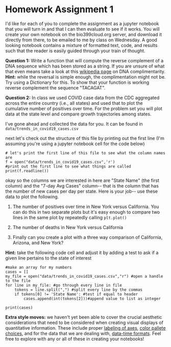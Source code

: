 # Homework Assignment 1
I'd like for each of you to complete the assignment as a jupyter notebook
that you will turn in and that I can then evaluate to see if it works. You will create
your own notebook on the bio399cloud.org server, and download it directly from there, to be emailed to me by class on Wednesday. A good looking notebook contains a mixture of formatted text, code, and results such that the reader is easily guided through your train of thought. 

**Question 1:** Write a function that will compute the reverse complement of
a DNA sequence which has been stored as a string. If you are unsure of what that
even means take a look at this [wikipedia page](https://en.wikipedia.org/wiki/Complementarity_(molecular_biology)) on DNA complimentarity. **Hint:** while the reversal 
is simple enough, the complimentation might not be. Try using a Dictionary for this.
To show that your function is working reverse complement the sequence "TACAGAT".

**Question 2:** In class we used COVID case data from the CDC aggregated across the entire country (i.e., all states) 
and used that to plot the cumulative number of positives over time. 
For the problem set you will plot data at the state level and compare growth trajectories among states.

I've gone ahead and collected the data for you. It can be found in `data/trends_in_covid19_cases.csv`

next let's check out the structure of this file by printing out the first line (I'm assuming you're using a jupyter notebook cell for the code below)
```
# let's print the first line of this file to see what the column names are
f = open("data/trends_in_covid19_cases.csv",'r')
#print out the first line to see what things are called
print(f.readline())
```
okay so the columns we are interested in here are "State Name" (the first column) and the "7-day Avg Cases" column-- 
that is the column that has the number of new cases per day per state. Here is your job-- use these data to plot the following.

1. The number of positives over time in New York versus California. You can do this in two separate plots but it's easy enough to compare two lines in the same plot by repeatedly calling `plt.plot()`
2. The number of deaths in New York versus California

3. Finally can you create a plot with a three way comparison of California, Arizona, and New York?  

**Hint:** take the following code cell and adjust it by adding a test to ask if a given line pertains to the state of interest
```
#make an array for my numbers
cases = []
my_file = open("data/trends_in_covid19_cases.csv","r") #open a handle to the file
for line in my_file: #go through every line in file
    tokens = line.split(",") #split every line by the commas
    if tokens[0] != 'State Name': #test if equal to header
        cases.append(int(tokens[2]))#append value to list as integer 

print(cases)
```

**Extra style moves:** we haven't yet been able to cover the crucial aesthetic 
considerations that need to be considered when creating visual displays of 
quantitative information. These include proper [labeling of axes](https://stackoverflow.com/questions/47447220/how-to-label-x-axis-using-python-matplotlib),
[color pallete choices](https://matplotlib.org/tutorials/colors/colormaps.html),
and for the data that we are dealing with, [data-time formats](https://matplotlib.org/3.1.1/gallery/text_labels_and_annotations/date.html). Feel free to explore with any
or all of these in creating your notebooks!
